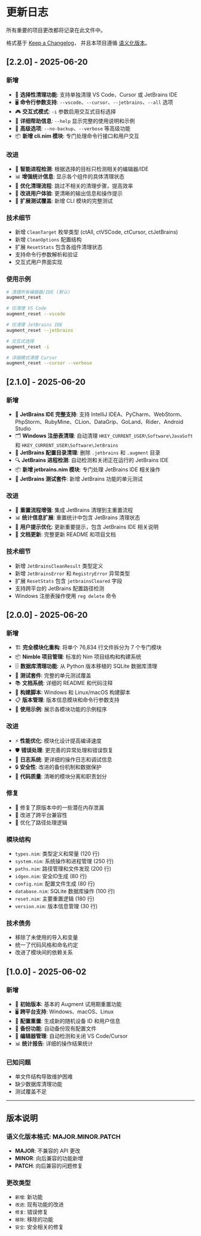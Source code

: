 # 更新日志

所有重要的项目更改都将记录在此文件中。

格式基于 [Keep a Changelog](https://keepachangelog.com/zh-CN/1.0.0/)，
并且本项目遵循 [语义化版本](https://semver.org/lang/zh-CN/)。

## [2.2.0] - 2025-06-20

### 新增
- 🎯 **选择性清理功能**: 支持单独清理 VS Code、Cursor 或 JetBrains IDE
- 🖥️ **命令行参数支持**: `--vscode`、`--cursor`、`--jetbrains`、`--all` 选项
- 🎮 **交互式模式**: `-i` 参数启用交互式目标选择
- 📝 **详细帮助信息**: `--help` 显示完整的使用说明和示例
- 🔧 **高级选项**: `--no-backup`、`--verbose` 等高级功能
- 📦 **新增 cli.nim 模块**: 专门处理命令行接口和用户交互

### 改进
- 🎯 **智能进程检测**: 根据选择的目标只检测相关的编辑器/IDE
- 📊 **增强统计信息**: 显示各个组件的具体清理状态
- 🔄 **优化清理流程**: 跳过不相关的清理步骤，提高效率
- 💬 **改进用户体验**: 更清晰的输出信息和操作提示
- 🧪 **扩展测试覆盖**: 新增 CLI 模块的完整测试

### 技术细节
- 新增 `CleanTarget` 枚举类型 (ctAll, ctVSCode, ctCursor, ctJetBrains)
- 新增 `CleanOptions` 配置结构
- 扩展 `ResetStats` 包含各组件清理状态
- 支持命令行参数解析和验证
- 交互式用户界面实现

### 使用示例
```bash
# 清理所有编辑器/IDE (默认)
augment_reset

# 仅清理 VS Code
augment_reset --vscode

# 仅清理 JetBrains IDE
augment_reset --jetbrains

# 交互式选择
augment_reset -i

# 详细模式清理 Cursor
augment_reset --cursor --verbose
```

## [2.1.0] - 2025-06-20

### 新增
- 🔧 **JetBrains IDE 完整支持**: 支持 IntelliJ IDEA、PyCharm、WebStorm、PhpStorm、RubyMine、CLion、DataGrip、GoLand、Rider、Android Studio
- 🗂️ **Windows 注册表清理**: 自动清理 `HKEY_CURRENT_USER\Software\JavaSoft` 和 `HKEY_CURRENT_USER\Software\JetBrains`
- 📁 **JetBrains 配置目录清理**: 删除 `.jetbrains` 和 `.augment` 目录
- 🔍 **JetBrains 进程检测**: 自动检测和关闭正在运行的 JetBrains IDE
- 📦 **新增 jetbrains.nim 模块**: 专门处理 JetBrains IDE 相关操作
- 🧪 **JetBrains 测试套件**: 新增 JetBrains 功能的单元测试

### 改进
- 🎯 **重置流程增强**: 集成 JetBrains 清理到主重置流程
- 📊 **统计信息扩展**: 重置统计中包含 JetBrains 清理状态
- 💬 **用户提示优化**: 更新重要提示，包含 JetBrains IDE 相关说明
- 📝 **文档更新**: 完整更新 README 和项目文档

### 技术细节
- 新增 `JetBrainsCleanResult` 类型定义
- 新增 `JetBrainsError` 和 `RegistryError` 异常类型
- 扩展 `ResetStats` 包含 `jetbrainsCleared` 字段
- 支持跨平台的 JetBrains 配置路径检测
- Windows 注册表操作使用 `reg delete` 命令

## [2.0.0] - 2025-06-20

### 新增
- 🏗️ **完全模块化重构**: 将单个 76,834 行文件拆分为 7 个专门模块
- 📦 **Nimble 项目管理**: 标准的 Nim 项目结构和构建系统
- 🗄️ **数据库清理功能**: 从 Python 版本移植的 SQLite 数据库清理
- 🧪 **测试套件**: 完整的单元测试覆盖
- 📚 **文档系统**: 详细的 README 和代码注释
- 🔧 **构建脚本**: Windows 和 Linux/macOS 构建脚本
- 📋 **版本管理**: 版本信息模块和命令行参数支持
- 🎯 **使用示例**: 展示各模块功能的示例程序

### 改进
- ⚡ **性能优化**: 模块化设计提高编译速度
- 🛡️ **错误处理**: 更完善的异常处理和错误恢复
- 📝 **日志系统**: 更详细的操作日志和调试信息
- 🔒 **安全性**: 改进的备份机制和数据保护
- 🎨 **代码质量**: 清晰的模块分离和职责划分

### 修复
- 🐛 修复了原版本中的一些潜在内存泄漏
- 🔧 改进了跨平台兼容性
- 📁 优化了路径处理逻辑

### 模块结构
- `types.nim`: 类型定义和常量 (120 行)
- `system.nim`: 系统操作和进程管理 (250 行)
- `paths.nim`: 路径管理和文件发现 (200 行)
- `idgen.nim`: 安全ID生成 (80 行)
- `config.nim`: 配置文件生成 (80 行)
- `database.nim`: SQLite 数据库操作 (100 行)
- `reset.nim`: 主要重置逻辑 (180 行)
- `version.nim`: 版本信息管理 (30 行)

### 技术债务
- 移除了未使用的导入和变量
- 统一了代码风格和命名约定
- 改进了模块间的依赖关系

## [1.0.0] - 2025-06-02

### 新增
- 🎉 **初始版本**: 基本的 Augment 试用期重置功能
- 🖥️ **跨平台支持**: Windows、macOS、Linux
- 🔄 **配置重置**: 生成新的随机设备 ID 和用户信息
- 💾 **备份功能**: 自动备份现有配置文件
- 🎯 **编辑器管理**: 自动检测和关闭 VS Code/Cursor
- 📊 **统计报告**: 详细的操作结果统计

### 已知问题
- 单文件结构导致维护困难
- 缺少数据库清理功能
- 测试覆盖不足

---

## 版本说明

### 语义化版本格式: MAJOR.MINOR.PATCH

- **MAJOR**: 不兼容的 API 更改
- **MINOR**: 向后兼容的功能新增
- **PATCH**: 向后兼容的问题修复

### 更改类型

- `新增`: 新功能
- `改进`: 现有功能的改进
- `修复`: 错误修复
- `移除`: 移除的功能
- `安全`: 安全相关的修复
